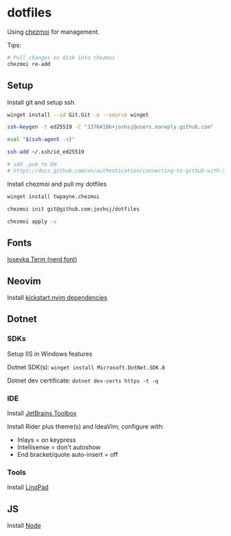 # dotfiles

Using [chezmoi](https://www.chezmoi.io) for management.

Tips:

```sh
# Pull changes on disk into chezmoi
chezmoi re-add
```

## Setup

Install git and setup ssh.

```sh
winget install --id Git.Git -e --source winget

ssh-keygen -t ed25519 -C "33764106+joshsj@users.noreply.github.com"

eval "$(ssh-agent -s)"

ssh-add ~/.ssh/id_ed25519

# add .pub to GH
# https://docs.github.com/en/authentication/connecting-to-github-with-ssh/generating-a-new-ssh-key-and-adding-it-to-the-ssh-agent#generating-a-new-ssh-key
```

Install chezmoi and pull my dotfiles

```sh
winget install twpayne.chezmoi

chezmoi init git@github.com:joshsj/dotfiles

chezmoi apply -v
```

## Fonts

[Iosevka Term (nerd font)](https://www.nerdfonts.com/font-downloads)

## Neovim

Install [kickstart.nvim dependencies](https://github.com/nvim-lua/kickstart.nvim?tab=readme-ov-file#install-external-dependencies)

## Dotnet

### SDKs

Setup IIS in Windows features

Dotnet SDK(s): `winget install Microsoft.DotNet.SDK.8`

Dotnet dev certificate: `dotnet dev-certs https -t -q`

### IDE

Install [JetBrains Toolbox](https://www.jetbrains.com/toolbox-app)

Install Rider plus theme(s) and IdeaVim; configure with:

- Inlays = on keypress
- Intellisense = don't autoshow
- End bracket/quote auto-insert = off

### Tools

Install [LinqPad](https://www.linqpad.net/download.aspx)

## JS

Install [Node](https://nodejs.org/en/download)


